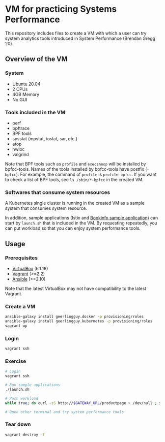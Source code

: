 # VM for practicing Systems Performance

This repository includes files to create a VM with which a user can try system analytics tools introduced in System Performance (Brendan Gregg 20).

## Overview of the VM

### System

* Ubuntu 20.04
* 2 CPUs
* 4GB Memory
* No GUI

### Tools included in the VM

* perf
* bpftrace
* BPF tools
* sysstat (mpstat, iostat, sar, etc.)
* atop
* hwloc
* valgrind

Note that BPF tools such as `profile` and `execsnoop` will be installed by bpfcc-tools.
Names of the tools installed by bpfcc-tools have postfix (`-bpfcc`).
For example, the command of `profile` is `profile-bpfcc`.
If you want to check a list of BPF tools, see `ls /sbin/*-bpfcc` in the created VM.

### Softwares that consume system resources

A Kubernetes single cluster is running in the created VM as a sample system that consumes system resource.

In addition, sample applications (Istio and [Bookinfo sample application](https://istio.io/latest/docs/examples/bookinfo/)) can start by `launch.sh` that is included in the VM.
By requesting repeatedly, you can put workload so that you can enjoy system performance tools.

## Usage

### Prerequisites

* [VirtualBox](https://www.virtualbox.org/wiki/Downloads) (6.1.18)
* [Vagrant](https://www.vagrantup.com/downloads) (>=2.2)
* [Ansible](https://docs.ansible.com/ansible/latest/installation_guide/intro_installation.html) (>=2.10)

Note that the latest VirtualBox may not have compatibility to the latest Vagrant.

### Create a VM

```bash
ansible-galaxy install geerlingguy.docker -p provisioning/roles
ansible-galaxy install geerlingguy.kubernetes -p provisioning/roles
vagrant up
```

### Login

```bash
vagrant ssh
```

### Exercise

```bash
# Login
vagrant ssh

# Run sample applications
./launch.sh

# Push workload
while true; do curl -sS http://$GATEWAY_URL/productpage > /dev/null ; sleep 0.1; done

# Open other terminal and try system performance tools
```

### Tear down

```bash
vagrant destroy -f
```

